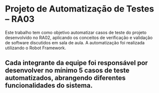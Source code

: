 # Projeto de Automatização de Testes – RA03

Este trabalho tem como objetivo automatizar casos de teste do projeto desenvolvido no RA02, aplicando os conceitos de verificação e validação de software discutidos em sala de aula. A automatização foi realizada utilizando o Robot Framework.

Cada integrante da equipe foi responsável por desenvolver no mínimo 5 casos de teste automatizados, abrangendo diferentes funcionalidades do sistema.
---
